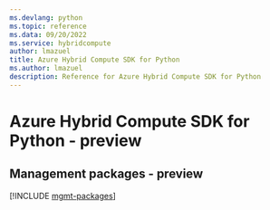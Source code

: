 ```yaml
---
ms.devlang: python
ms.topic: reference
ms.data: 09/20/2022
ms.service: hybridcompute
author: lmazuel
title: Azure Hybrid Compute SDK for Python
ms.author: lmazuel
description: Reference for Azure Hybrid Compute SDK for Python
---
```

# Azure Hybrid Compute SDK for Python - preview

## Management packages - preview
[!INCLUDE [mgmt-packages](hybrid-compute-mgmt-index.md)]
